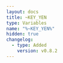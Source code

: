 ```yaml
---
layout: docs
title: ~KEY_YEN
type: Variables
name: "%~KEY_YEN%"
hidden: true
changelog:
  - type: Added
    version: v0.8.2
---
```

